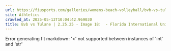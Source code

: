 ```yaml
---
url: https://fiusports.com/galleries/womens-beach-volleyball/bvb-vs-tulane-2-25-25/image-18/355/62571
site: Athletics
crawled_at: 2025-05-13T10:04:42.969030
title: Bvb vs Tulane | 2.25.25 - Image 18:  - Florida International University
---
```


Error generating fit markdown: '<' not supported between instances of 'int' and 'str'
